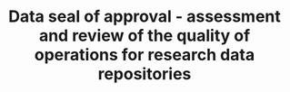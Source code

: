 ---
abstract: null
creators:
- Henk Harmsen
date: null
document_url: https://services.phaidra.univie.ac.at/api/object/o:294160/download
grand_parent: iPRES
institutions: []
keywords:
- london
landing_page_url: https://phaidra.univie.ac.at/o:294160
language: eng
layout: publication
license: CC BY-SA 3.0 AT
notes_url: null
parent: iPRES 2008
publication_type: paper
size: 27398
slides_url: null
source_name: iPRES
stream_url: null
title: Data seal of approval - assessment and review of the quality of operations
  for research data repositories
year: 2008
---